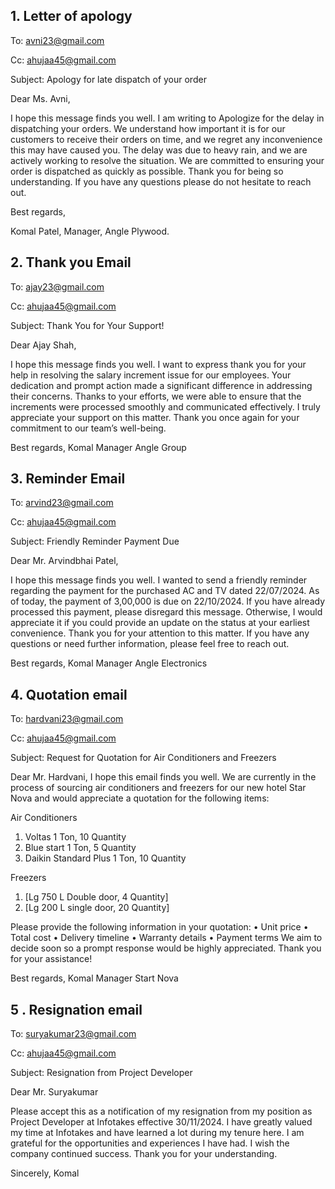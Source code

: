 ## 1. Letter of apology

To: avni23@gmail.com

Cc: ahujaa45@gmail.com

Subject: Apology for late dispatch of your order

Dear Ms. Avni,

I hope this message finds you well. I am writing to Apologize for the delay in dispatching your orders. We understand how important it is for our customers to receive their orders on time, and we regret any inconvenience this may have caused you.  The delay was due to heavy rain, and we are actively working to resolve the situation. We are committed to ensuring your order is dispatched as quickly as possible. Thank you for being so understanding. If you have any questions please do not hesitate to reach out.

Best regards,

Komal Patel,
Manager,
Angle Plywood.

## 2. Thank you Email

To: ajay23@gmail.com

Cc: ahujaa45@gmail.com

Subject: Thank You for Your Support!

Dear Ajay Shah,

I hope this message finds you well. I want to express thank you for your help in resolving the salary increment issue for our employees. Your dedication and prompt action made a significant difference in addressing their concerns. Thanks to your efforts, we were able to ensure that the increments were processed smoothly and communicated effectively.
I truly appreciate your support on this matter. Thank you once again for your commitment to our team’s well-being.

Best regards,
Komal
Manager
Angle Group

## 3. Reminder Email

To: arvind23@gmail.com

Cc: ahujaa45@gmail.com

Subject: Friendly Reminder Payment Due

Dear Mr. Arvindbhai Patel,

I hope this message finds you well. I wanted to send a friendly reminder regarding the payment for the purchased AC and TV dated 22/07/2024. As of today, the payment of 3,00,000  is due on 22/10/2024.
If you have already processed this payment, please disregard this message. Otherwise, I would appreciate it if you could provide an update on the status at your earliest convenience.
Thank you for your attention to this matter. If you have any questions or need further information, please feel free to reach out.

Best regards,
Komal
Manager
Angle Electronics

## 4. Quotation email

To: hardvani23@gmail.com

Cc: ahujaa45@gmail.com

Subject: Request for Quotation for Air Conditioners and Freezers

Dear Mr. Hardvani,
I hope this email finds you well. We are currently in the process of sourcing air conditioners and freezers for our new hotel Star Nova and would appreciate a quotation for the following items:

Air Conditioners

1. Voltas 1 Ton, 10 Quantity
2. Blue start 1 Ton, 5 Quantity
3. Daikin Standard Plus 1 Ton, 10 Quantity

Freezers

1. [Lg 750 L Double door, 4 Quantity]
2. [Lg  200 L single door, 20 Quantity]

Please provide the following information in your quotation:
• Unit price
• Total cost
• Delivery timeline
• Warranty details
• Payment terms
We aim to decide soon so a prompt response would be highly appreciated.
Thank you for your assistance!

Best regards,
Komal
Manager
Start Nova

## 5 . Resignation email

To: suryakumar23@gmail.com

Cc: ahujaa45@gmail.com

Subject: Resignation from Project Developer

Dear Mr. Suryakumar

Please accept this as a notification of my resignation from my position as Project Developer at Infotakes effective 30/11/2024.
I have greatly valued my time at Infotakes and have learned a lot during my tenure here. I am grateful for the opportunities and experiences I have had.
I wish the company continued success.
Thank you for your understanding.

Sincerely,
Komal

